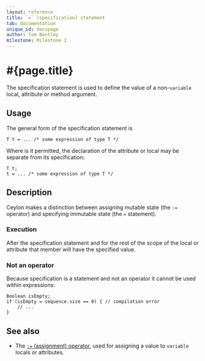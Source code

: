 ```yaml
---
layout: reference
title: `=` (specification) statement
tab: documentation
unique_id: docspage
author: Tom Bentley
milestone: Milestone 1
---
```


# #{page.title}

The specification statement is used to define the value of a non-`variable`
local, attribute or method argument.

## Usage 

The general form of the specification statement is

<!-- no-check -->
    T t = ... /* some expression of type T */

Where is it permitted, the declaration of the attribute or local may be 
separate from its specification:

<!-- no-check -->
    T t;
    t = ... /* some expression of type T */

## Description

Ceylon makes a distinction between assigning mutable state (the `:=` operator) 
and specifying immutable state (the `=` statement). 

### Execution

After the specification statement and for the rest of the scope of the local 
or attribute that member will have the specified value.

### Not an operator

Because specification is a 
statement and not an operator it cannot be used within expressions:

<!-- no-check -->
    Boolean isEmpty;
    if (isEmpty = sequence.size == 0) { // compilation error
        // ...
    }

## See also

* The [`:=` (assignment) operator](../../operator/assignment/), used for 
  assigning a value to `variable` locals or attributes.

